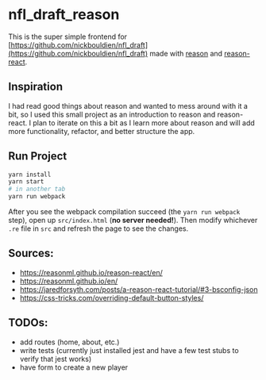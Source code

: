 # nfl_draft_reason

This is the super simple frontend for [https://github.com/nickbouldien/nfl_draft](https://github.com/nickbouldien/nfl_draft) made with [reason](https://reasonml.github.io/) and [reason-react](https://reasonml.github.io/reason-react/).

## Inspiration
I had read good things about reason and wanted to mess around with it a bit, so I used this small project as an introduction to reason and reason-react.  I plan to iterate on this a bit as I learn more about reason and will add more functionality, refactor, and better structure the app.

## Run Project
```sh
yarn install
yarn start
# in another tab
yarn run webpack
```

After you see the webpack compilation succeed (the `yarn run webpack` step), open up `src/index.html` (**no server needed!**). Then modify whichever `.re` file in `src` and refresh the page to see the changes.

## Sources:
- https://reasonml.github.io/reason-react/en/
- https://reasonml.github.io/en/
- https://jaredforsyth.com/posts/a-reason-react-tutorial/#3-bsconfig-json
- https://css-tricks.com/overriding-default-button-styles/

## TODOs:
- add routes (home, about, etc.)
- write tests (currently just installed jest and have a few test stubs to verify that jest works)
- have form to create a new player
